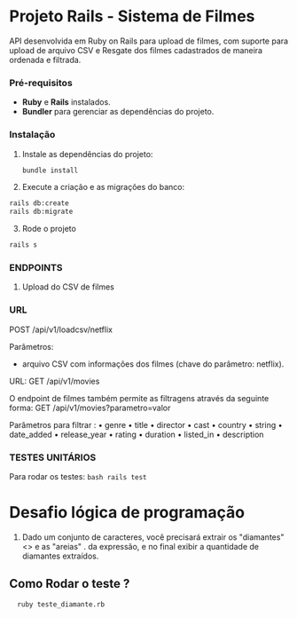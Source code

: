 # Projeto Rails - Sistema de Filmes

API desenvolvida em Ruby on Rails para upload de filmes, com suporte para upload de arquivo CSV e Resgate dos filmes cadastrados de maneira ordenada e filtrada.

### Pré-requisitos

- **Ruby** e **Rails** instalados.
- **Bundler** para gerenciar as dependências do projeto.

### Instalação

1. Instale as dependências do projeto:
   ```bash
   bundle install
   ```
2. Execute a criação e as migrações do banco:
  ```bash
  rails db:create
  rails db:migrate
  ```

3. Rode o projeto
  ```bash
  rails s
  ```

### ENDPOINTS

1. Upload do CSV de filmes

### URL
POST /api/v1/loadcsv/netflix

Parâmetros: 
  - arquivo CSV com informações dos filmes (chave do parâmetro: netflix).

URL: GET /api/v1/movies

O endpoint de filmes também permite as filtragens através da seguinte forma: 
GET /api/v1/movies?parametro=valor

Parâmetros para filtrar : 
  •	genre
	•	title
	•	director
	•	cast
	•	country
	•	string
	•	date_added
	•	release_year
	•	rating
	•	duration
	•	listed_in
	•	description


  ### TESTES UNITÁRIOS

  Para rodar os testes: 
    ```bash
    rails test
    ```


# Desafio lógica de programação

1. Dado um conjunto de caracteres, você precisará extrair os "diamantes" <> e as "areias" . da expressão, e no final exibir a quantidade de diamantes extraídos.

## Como Rodar o teste ? 

  ```bash
    ruby teste_diamante.rb 
  ```